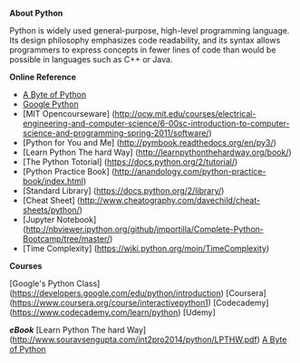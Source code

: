 **About Python**

Python is widely used general-purpose, high-level programming language. Its design philosophy emphasizes code readability, and its syntax allows programmers to express concepts in fewer lines of code than would be possible in languages such as C++ or Java.

**Online Reference**

* [A Byte of Python](http://www.swaroopch.com/notes/python/)
* [Google Python](https://developers.google.com/edu/python/introduction)
* [MIT Opencourseware] (http://ocw.mit.edu/courses/electrical-engineering-and-computer-science/6-00sc-introduction-to-computer-science-and-programming-spring-2011/software/)
* [Python for You and Me] (http://pymbook.readthedocs.org/en/py3/)
* [Learn Python The hard Way] (http://learnpythonthehardway.org/book/)
* [The Python Totorial] (https://docs.python.org/2/tutorial/)
* [Python Practice Book] (http://anandology.com/python-practice-book/index.html)
* [Standard Library] (https://docs.python.org/2/library/)
* [Cheat Sheet] (http://www.cheatography.com/davechild/cheat-sheets/python/)
* [Jupyter Notebook] (http://nbviewer.ipython.org/github/jmportilla/Complete-Python-Bootcamp/tree/master/)
* [Time Complexity] (https://wiki.python.org/moin/TimeComplexity)

**Courses**

[Google's Python Class] (https://developers.google.com/edu/python/introduction)
[Coursera] (https://www.coursera.org/course/interactivepython1)
[Codecademy] (https://www.codecademy.com/learn/python)
[Udemy]


***eBook***
[Learn Python The hard Way] (http://www.souravsengupta.com/int2pro2014/python/LPTHW.pdf)
[A Byte of Python](http://files.swaroopch.com/python/byte_of_python.pdf)

